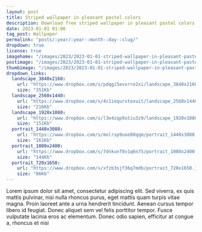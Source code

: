 ```yaml
---
layout: post
title: Striped wallpaper in pleasant pastel colors
description: Download free striped wallpaper in pleasant pastel colors, for popular screen resolutions, aesthetic backgrounds, 4k, 2k, FHD and modern mobile smartphones
date: 2023-01-01 01:00
tag_post: Wallpaper 
permalink: "posts/:year/:year-:month-:day-:slug/"
dropdown: true
license: true
imagehome: "/images/2023/2023-01-01-striped-wallpaper-in-pleasant-pastel-colors/imagehome.jpg"
postimage: "/images/2023/2023-01-01-striped-wallpaper-in-pleasant-pastel-colors/post-image.jpg"
thumbimage: "/images/2023/2023-01-01-striped-wallpaper-in-pleasant-pastel-colors/post-thumb.jpg"
dropdown_links:
  landscape_3840x2160:
    url: "https://www.dropbox.com/s/pdqgi5evxrre2xi/landscape_3840x2160.jpg?dl=1"
    size: "351Kb"
  landscape_2560x1440:
    url: "https://www.dropbox.com/s/4c1iequrstoxuit/landscape_2560x1440.jpg?dl=1"
    size: "216Kb"
  landscape_1920x1080:
    url: "https://www.dropbox.com/s/l3e4zqp9utiu3z9/landscape_1920x1080.jpg?dl=1"
    size: "151Kb"
  portrait_1440x3088:
    url: "https://www.dropbox.com/s/molrsp9uoe80qqm/portrait_1440x3088.jpg?dl=1"
    size: "161Kb"
  portrait_1080x2400:
    url: "https://www.dropbox.com/s/7dnkunf8v1q6n75/portrait_1080x2400.jpg?dl=1"
    size: "144Kb"
  portrait_720x1650:
    url: "https://www.dropbox.com/s/xfzb3sjf36q7mdb/portrait_720x1650.jpg?dl=1"
    size: "86Kb"
---
```

<p>Lorem ipsum dolor sit amet, consectetur adipiscing elit. Sed viverra, ex quis mattis pulvinar, nisi nulla rhoncus purus, eget mattis quam turpis vitae magna. Proin laoreet ante a urna hendrerit tincidunt. Aenean cursus tempor libero id feugiat. Donec aliquet sem vel felis porttitor tempor. Fusce vulputate lacinia eros ac elementum. Donec odio sapien, efficitur at congue a, rhoncus et nisi</p>

